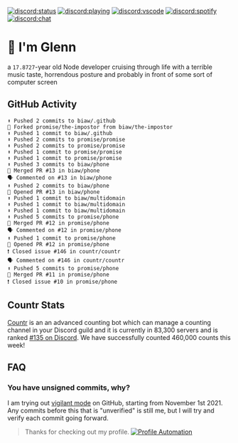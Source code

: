 [![discord:status](https://dev.discordprofiles.me/badge/status/110090225929191424?style=flat-square)](https://discord.com/users/110090225929191424)
[![discord:playing](https://dev.discordprofiles.me/badge/playing/110090225929191424?style=flat-square)](https://discord.com/users/110090225929191424)
[![discord:vscode](https://dev.discordprofiles.me/badge/vscode/110090225929191424?style=flat-square)](https://discord.com/users/110090225929191424)
[![discord:spotify](https://dev.discordprofiles.me/badge/spotify/110090225929191424?style=flat-square)](https://dev.discordprofiles.me/openspotify/110090225929191424)
[![discord:chat](https://img.shields.io/discord/449576301997588490?style=flat-square)](https://discord.gg/Ccj5bjb)

# 👋 I'm Glenn

a `17.8727`-year old Node developer cruising through life with a terrible music taste, horrendous posture and probably in front of some sort of computer screen

## GitHub Activity

```
⬆️ Pushed 2 commits to biaw/.github
🍴 Forked promise/the-impostor from biaw/the-impostor
⬆️ Pushed 1 commit to biaw/.github
⬆️ Pushed 2 commits to promise/promise
⬆️ Pushed 2 commits to promise/promise
⬆️ Pushed 1 commit to promise/promise
⬆️ Pushed 1 commit to promise/promise
⬆️ Pushed 3 commits to biaw/phone
🎉 Merged PR #13 in biaw/phone
🗣 Commented on #13 in biaw/phone
⬆️ Pushed 2 commits to biaw/phone
💪 Opened PR #13 in biaw/phone
⬆️ Pushed 1 commit to biaw/multidomain
⬆️ Pushed 1 commit to biaw/multidomain
⬆️ Pushed 1 commit to biaw/multidomain
⬆️ Pushed 5 commits to promise/phone
🎉 Merged PR #12 in promise/phone
🗣 Commented on #12 in promise/phone
⬆️ Pushed 1 commit to promise/phone
💪 Opened PR #12 in promise/phone
❗️ Closed issue #146 in countr/countr
🗣 Commented on #146 in countr/countr
⬆️ Pushed 5 commits to promise/phone
🎉 Merged PR #11 in promise/phone
❗️ Closed issue #10 in promise/phone
```

## Countr Stats

[Countr](https://countr.xyz/) is an an advanced counting bot which can manage a counting channel in your Discord guild and it is currently in 83,300 servers and is ranked [#135 on Discord](https://dblstatistics.com/bot/467377486141980682). We have successfully counted 460,000 counts this week!

## FAQ

### You have unsigned commits, why?

I am trying out [vigilant mode](https://docs.github.com/github/authenticating-to-github/displaying-verification-statuses-for-all-of-your-commits) on GitHub, starting from November 1st 2021. Any commits before this that is "unverified" is still me, but I will try and verify each commit going forward.

> Thanks for checking out my profile. [![Profile Automation](https://img.shields.io/github/workflow/status/promise/promise/README%20Update?label=automation)](https://github.com/promise/promise/actions/workflows/README.yml)